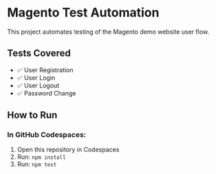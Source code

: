 # Magento Test Automation

This project automates testing of the Magento demo website user flow.

## Tests Covered
- ✅ User Registration
- ✅ User Login
- ✅ User Logout
- ✅ Password Change

## How to Run

### In GitHub Codespaces:
1. Open this repository in Codespaces
2. Run: `npm install`
3. Run: `npm test`
